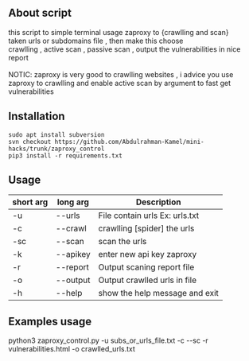 ## About script
this script to simple terminal usage zaproxy to {crawlling and scan} <br>
taken urls or subdomains file , then make this choose <br>
crawlling , active scan , passive scan , output the vulnerabilities in nice report <br><br>
NOTIC: zaproxy is very good to crawlling websites , i advice you use zaproxy to crawlling and enable active scan by argument to fast get vulnerabilities 

## Installation
```console
sudo apt install subversion
svn checkout https://github.com/Abdulrahman-Kamel/mini-hacks/trunk/zaproxy_control
pip3 install -r requirements.txt
```

## Usage
short arg     | long arg      | Description
------------- | ------------- |-------------
-u            | --urls        | File contain urls Ex: urls.txt
-c            | --crawl       | crawlling [spider] the urls
-sc           | --scan        | scan the urls
-k            | --apikey      | enter new api key zaproxy
-r            | --report      | Output scaning report file
-o            | --output      | Output crawlled urls in file
-h            | --help        | show the help message and exit

## Examples usage
python3 zaproxy_control.py -u subs_or_urls_file.txt -c --sc -r vulnerabilities.html -o crawlled_urls.txt

